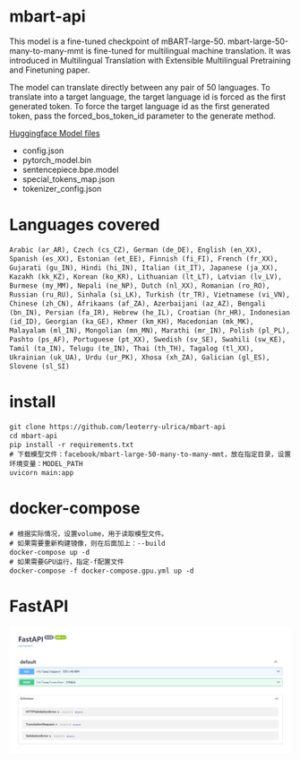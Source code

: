 # mbart-api
This model is a fine-tuned checkpoint of mBART-large-50. mbart-large-50-many-to-many-mmt is fine-tuned for multilingual machine translation. It was introduced in Multilingual Translation with Extensible Multilingual Pretraining and Finetuning paper.

The model can translate directly between any pair of 50 languages. To translate into a target language, the target language id is forced as the first generated token. To force the target language id as the first generated token, pass the forced_bos_token_id parameter to the generate method.

[Huggingface Model files](https://huggingface.co/facebook/mbart-large-50-many-to-many-mmt)

- config.json
- pytorch_model.bin
- sentencepiece.bpe.model
- special_tokens_map.json
- tokenizer_config.json

# Languages covered

```Plain Text
Arabic (ar_AR), Czech (cs_CZ), German (de_DE), English (en_XX), Spanish (es_XX), Estonian (et_EE), Finnish (fi_FI), French (fr_XX), Gujarati (gu_IN), Hindi (hi_IN), Italian (it_IT), Japanese (ja_XX), Kazakh (kk_KZ), Korean (ko_KR), Lithuanian (lt_LT), Latvian (lv_LV), Burmese (my_MM), Nepali (ne_NP), Dutch (nl_XX), Romanian (ro_RO), Russian (ru_RU), Sinhala (si_LK), Turkish (tr_TR), Vietnamese (vi_VN), Chinese (zh_CN), Afrikaans (af_ZA), Azerbaijani (az_AZ), Bengali (bn_IN), Persian (fa_IR), Hebrew (he_IL), Croatian (hr_HR), Indonesian (id_ID), Georgian (ka_GE), Khmer (km_KH), Macedonian (mk_MK), Malayalam (ml_IN), Mongolian (mn_MN), Marathi (mr_IN), Polish (pl_PL), Pashto (ps_AF), Portuguese (pt_XX), Swedish (sv_SE), Swahili (sw_KE), Tamil (ta_IN), Telugu (te_IN), Thai (th_TH), Tagalog (tl_XX), Ukrainian (uk_UA), Urdu (ur_PK), Xhosa (xh_ZA), Galician (gl_ES), Slovene (sl_SI)
```

# install
```
git clone https://github.com/leoterry-ulrica/mbart-api
cd mbart-api
pip install -r requirements.txt
# 下载模型文件：facebook/mbart-large-50-many-to-many-mmt，放在指定目录，设置环境变量：MODEL_PATH
uvicorn main:app
```

# docker-compose
```
# 根据实际情况，设置volume，用于读取模型文件。
# 如果需要重新构建镜像，则在后面加上：--build
docker-compose up -d
# 如果需要GPU运行，指定-f配置文件
docker-compose -f docker-compose.gpu.yml up -d
```

# FastAPI
![API接口](./images/swagger-ui.png)